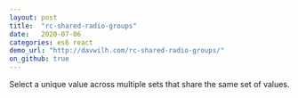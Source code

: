 ```yaml
---
layout: post
title:  "rc-shared-radio-groups"
date:   2020-07-06
categories: es6 react
demo_url: "http://davwilh.com/rc-shared-radio-groups/"
on_github: true
---
```


Select a unique value across multiple sets that share the same set of values.

<!-- end -->
